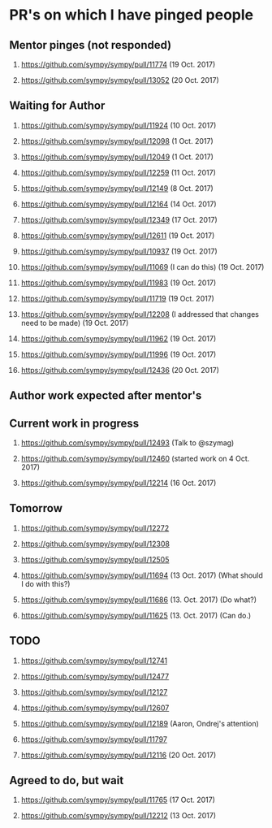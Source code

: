 PR's on which I have pinged people
==================================

Mentor pinges (not responded)
-----------------------------

1. https://github.com/sympy/sympy/pull/11774
(19 Oct. 2017)

2. https://github.com/sympy/sympy/pull/13052
(20 Oct. 2017)

Waiting for Author
-----------------------------

1. https://github.com/sympy/sympy/pull/11924
(10 Oct. 2017)

2. https://github.com/sympy/sympy/pull/12098
(1 Oct. 2017)

3. https://github.com/sympy/sympy/pull/12049
(1 Oct. 2017)

4. https://github.com/sympy/sympy/pull/12259
(11 Oct. 2017)

5. https://github.com/sympy/sympy/pull/12149
(8 Oct. 2017)

6. https://github.com/sympy/sympy/pull/12164
(14 Oct. 2017)

7. https://github.com/sympy/sympy/pull/12349
(17 Oct. 2017)

8. https://github.com/sympy/sympy/pull/12611
(19 Oct. 2017)

9. https://github.com/sympy/sympy/pull/10937
(19 Oct. 2017)

10. https://github.com/sympy/sympy/pull/11069 (I can do this)
(19 Oct. 2017)

11. https://github.com/sympy/sympy/pull/11983
(19 Oct. 2017)

12. https://github.com/sympy/sympy/pull/11719
(19 Oct. 2017)

13. https://github.com/sympy/sympy/pull/12208 (I addressed that changes need to be made)
(19 Oct. 2017)

14. https://github.com/sympy/sympy/pull/11962
(19 Oct. 2017)

15. https://github.com/sympy/sympy/pull/11996
(19 Oct. 2017)

16. https://github.com/sympy/sympy/pull/12436
(20 Oct. 2017)


Author work expected after mentor's
------------------------------------


Current work in progress
------------------------

1. https://github.com/sympy/sympy/pull/12493
(Talk to @szymag)

2. https://github.com/sympy/sympy/pull/12460
(started work on 4 Oct. 2017)

3. https://github.com/sympy/sympy/pull/12214
(16 Oct. 2017)


Tomorrow
--------

1. https://github.com/sympy/sympy/pull/12272

2. https://github.com/sympy/sympy/pull/12308

3. https://github.com/sympy/sympy/pull/12505

4. https://github.com/sympy/sympy/pull/11694
(13 Oct. 2017) (What should I do with this?)

5. https://github.com/sympy/sympy/pull/11686
(13. Oct. 2017) (Do what?)

6. https://github.com/sympy/sympy/pull/11625
(13. Oct. 2017) (Can do.)


TODO
----

1. https://github.com/sympy/sympy/pull/12741

2. https://github.com/sympy/sympy/pull/12477

3. https://github.com/sympy/sympy/pull/12127

4. https://github.com/sympy/sympy/pull/12607

5. https://github.com/sympy/sympy/pull/12189 (Aaron, Ondrej's attention)

6. https://github.com/sympy/sympy/pull/11797

7. https://github.com/sympy/sympy/pull/12116
(20 Oct. 2017)


Agreed to do, but wait
----------------------

1. https://github.com/sympy/sympy/pull/11765
(17 Oct. 2017)

2. https://github.com/sympy/sympy/pull/12212
(13 Oct. 2017)
